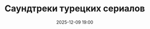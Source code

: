 ---
title: Саундтреки турецких сериалов
city: Екатеринбург
location: Свердловский ДК Железнодорожников
address: ул. Челюскинцев, 102
descriptionShort: Саундтреки из популярных Турецких сериалов при 1001 свече
descriptionFull: >-
  Солисты оркестра «Маэстро» представляют премьеру программы «Саундтреки Турецких сериалов при 1001 свече».
  Погрузитесь в атмосферу волшебства и страсти под самые красивые мелодии из популярных турецких сериалов! Романтичные, драматичные и завораживающие композиции, исполненные при мягком свете свечей, создадут неповторимую атмосферу и перенесут вас в мир любимых историй.
  На концерте прозвучит музыка из сериалов: В программе прозвучат саундтреки из сериалов: «Чёрная любовь», «Постучусь в мою дверь», «Великолепный век», «Клюквенный щербет», «Зимородок» и другие любимые саундтреки.
eventId: 2430444
age: 6
date: 2025-12-09 19:00
video: /videos/events/turkey.mp4
duration: 01:30
tag: Сериалы
location_photos:
  - /images/location/dk_zhd_ekat_1.jpg
  - /images/location/dk_zhd_ekat_2.jpg
artists_team: Оркестр «Маэстро»
tracks:
  - musician: 'Firat Yilmaz Cakiroglu'
    composition: "Главная тема"
    source: 'Великолепный век'
  - musician: 'Alpay Goltekin'
    composition: "Osman's Theme"
    source: 'Османская империя: Рассвет'
  - musician: 'Toygar Isikli'
    composition: "Kara Sevda"
    source: 'Чёрная любовь'
  - musician: 'Aytekin Atas'
    composition: "Sen Cal Kapimi"
    source: 'Постучись в мою дверь'
  - musician: 'Ayse Ozyilmazel'
    composition: "Delikanim"
    source: 'Ранняя птичка'
  - musician: ''
    composition: "Главная тема"
    source: 'Зимородок'
  - musician: 'Cem Tuncer'
    composition: "Cukurova"
    source: 'Сотня'
  - musician: ''
    composition: "Feride's Theme"
    source: 'Королёк — птичка певчая'
  - musician: 'Batuhan Firat'
    composition: "Siyah Beyaz Ask"
    source: 'Чёрно-белая любовь'
  - musician: ''
    composition: "Главная тема"
    source: 'Клюквенный щербет'
  - musician: 'Atakan Ilgazdag'
    composition: "Baska Bir Hayat"
    source: 'Чужое счастье'
  - musician: ''
    composition: "Kosem's Theme"
    source: 'Великолепный век: Кёсем'
  - musician: ''
    composition: "Ask Laftan Anlamaz"
    source: 'Любовь напрокат'


artists:
  - name: Сергей Гавриленко
    role: Виолончель
    photo: /images/artists/gavrilenko.jpg
  - name: Евгений Карлов
    role: Ударные
    photo: /images/artists/karlov.jpg
  - name: Елена Чепурная
    role: Фортепиано
    photo: /images/artists/chep_piano.jpg
  - name: Ирина Чепурная
    role: Скрипка
    photo: /images/artists/chep_skripka.jpg
  - name: Наталья Чепурная
    role: Виолончель
    photo: /images/artists/chep_viol.jpg
---